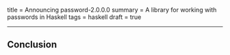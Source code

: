 title = Announcing password-2.0.0.0
summary = A library for working with passwords in Haskell
tags = haskell
draft = true

------------------------------------------------------


## Conclusion

